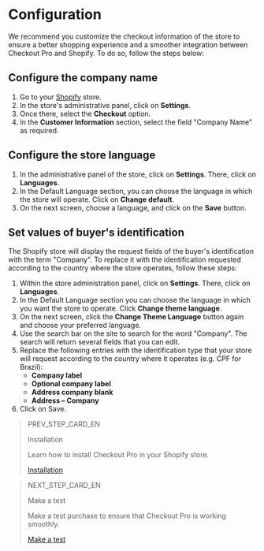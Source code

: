 # Configuration

We recommend you customize the checkout information of the store to ensure a better shopping experience and a smoother integration between Checkout Pro and Shopify. To do so, follow the steps below:

## Configure the company name 

1. Go to your [Shopify](https://accounts.shopify.com/store-login) store.
2. In the store's administrative panel, click on **Settings**.
3. Once there, select the **Checkout** option.
4. In the **Customer Information** section, select the field "Company Name" as required.

## Configure the store language 

1. In the administrative panel of the store, click on **Settings**. There, click on **Languages**.
2. In the Default Language section, you can choose the language in which the store will operate. Click on **Change default**.
3. On the next screen, choose a language, and click on the **Save** button.

## Set values of buyer's identification

The Shopify store will display the request fields of the buyer's identification with the term "Company". To replace it with the identification requested according to the country where the store operates, follow these steps:

1. Within the store administration panel, click on **Settings**. There, click on **Languages**.
2. In the Default Language section you can choose the language in which you want the store to operate. Click **Change theme language**.
3. On the next screen, click the **Change Theme Language** button again and choose your preferred language.
4. Use the search bar on the site to search for the word "Company". The search will return several fields that you can edit.
5. Replace the following entries with the identification type that your store will request according to the country where it operates (e.g. CPF for Brazil):
    * **Company label**
    * **Optional company label**
    * **Address company blank**
    * **Address – Company**
6. Click on Save.


> PREV_STEP_CARD_EN
>
> Installation
>
> Learn how to install Checkout Pro in your Shopify store.
>
> [Installation](/developers/en/docs/shopify/installation)

> NEXT_STEP_CARD_EN
>
> Make a test
>
> Make a test purchase to ensure that Checkout Pro is working smoothly.
>
> [Make a test](/developers/en/docs/shopify/integration-test)
